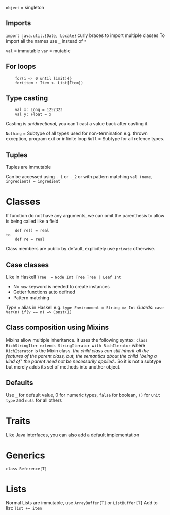 `object` = singleton

## Imports
`import java.util.{Date, Locale}` curly braces to import multiple classes
To import all the names use `_` instead of `*`

`val` = immutable
`var` = mutable



## For loops
```
    for(i <- 0 until limit){}
    for(item : Item <- List[Item])
```
##  Type casting
```
    val x: Long = 1252323
    val y: Float = x
```
Casting is _unidirectional_, you can't cast a value back after casting it.

`Nothing` = Subtype of all types used for non-termination e.g. thrown exception, program exit or infinite loop
`Null` = Subtype for all refence types.

## Tuples
Tuples are immutable

Can be accessed using `._1` or `._2` or with pattern matching `val (name, ingredient) = ingredient`


# Classes
If function do not have any arguments, we can omit the parenthesis to allow is being called like a field
```
    def re() = real 
to
    def re = real
```

Class members are public by default, explicitely use `private` otherwise.


## Case classes
Like in Haskell `Tree  = Node Int Tree Tree | Leaf Int`
* No `new` keyword is needed to create instances
* Getter functions auto defined
* Pattern matching

*Type* = alias in Haskell e.g. `type Environment = String => Int`
*Guards*: `case Var(n) if(v == n) => Const(1)`

## Class composition using Mixins
Mixins allow multiple inheritance. 
It uses the following syntax: `class RichStringIter extends StringIterator with RichIterator` where `RichIterator` is the Mixin class.  _the child class can still inherit all the features of the parent class, but, the semantics about the child "being a kind of" the parent need not be necessarily applied._. So it is not a subtype but merely adds its set of methods into another object.

## Defaults
Use `_` for default value, 0 for numeric types, `false` for boolean, `()`  for `Unit type` and `null` for all others


# Traits
Like Java interfaces, you can also add a default implementation

# Generics
`class Reference[T]`

# Lists
Normal Lists are immutable, use `ArrayBuffer[T]` or `ListBuffer[T]`
Add to list: `list += item`

